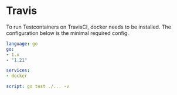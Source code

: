 # Travis

To run Testcontainers on TravisCI, docker needs to be installed. The configuration below
is the minimal required config.

```yaml
language: go
go:
- 1.x
- "1.21"

services:
- docker

script: go test ./... -v
```
